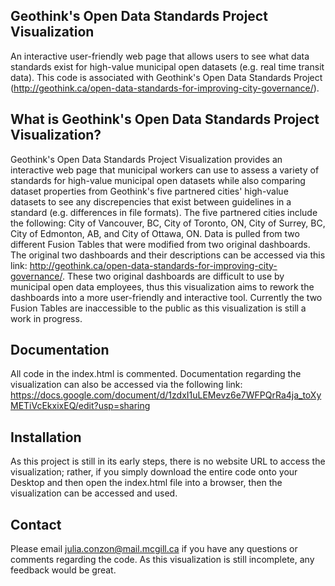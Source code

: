 Geothink's Open Data Standards Project Visualization
----------------------------------------------------

An interactive user-friendly web page that allows users to see what data standards exist for high-value municipal open datasets (e.g. real time transit data). This code is associated with Geothink's Open Data Standards Project (http://geothink.ca/open-data-standards-for-improving-city-governance/).

What is Geothink's Open Data Standards Project Visualization?
-------------------------------------------------------------

Geothink's Open Data Standards Project Visualization provides an interactive web page that municipal workers can use to assess a variety of standards for high-value municipal open datasets while also comparing dataset properties from Geothink's five partnered cities' high-value datasets to see any discrepencies that exist between guidelines in a standard (e.g. differences in file formats). The five partnered cities include the following: City of Vancouver, BC, City of Toronto, ON, City of Surrey, BC, City of Edmonton, AB, and City of Ottawa, ON. Data is pulled from two different Fusion Tables that were modified from two original dashboards. The original two dashboards and their descriptions can be accessed via this link: http://geothink.ca/open-data-standards-for-improving-city-governance/. These two original dashboards are difficult to use by municipal open data employees, thus this visualization aims to rework the dashboards into a more user-friendly and interactive tool. Currently the two Fusion Tables are inaccessible to the public as this visualization is still a work in progress.

Documentation
-------------

All code in the index.html is commented. Documentation regarding the visualization can also be accessed via the following link: https://docs.google.com/document/d/1zdxI1uLEMevz6e7WFPQrRa4ja_toXyMETiVcEkxixEQ/edit?usp=sharing


Installation
------------

As this project is still in its early steps, there is no website URL to access the visualization; rather, if you simply download the entire code onto your Desktop and then open the index.html file into a browser, then the visualization can be accessed and used. 

Contact
--------

Please email julia.conzon@mail.mcgill.ca if you have any questions or comments regarding the code. As this visualization is still incomplete, any feedback would be great. 
